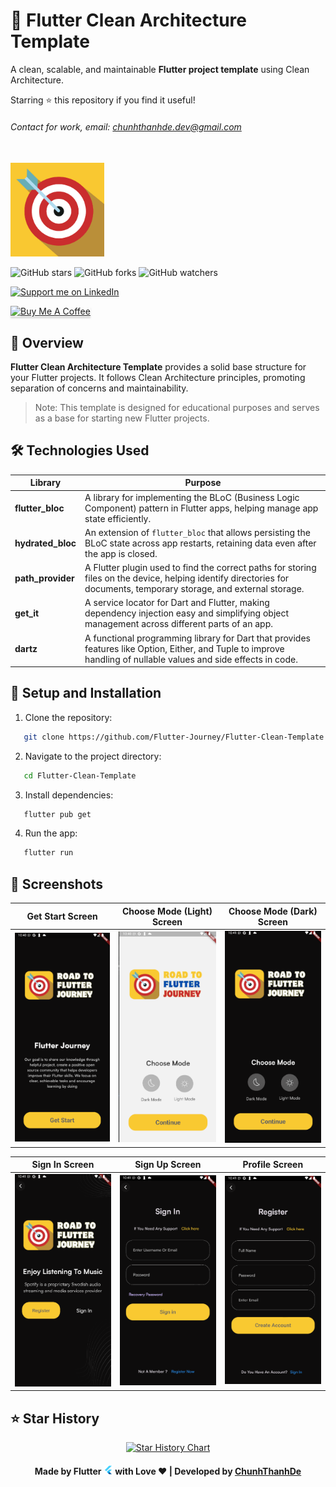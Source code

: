 # 🚀 Flutter Clean Architecture Template

A clean, scalable, and maintainable **Flutter project template** using Clean Architecture.

Starring ⭐ this repository if you find it useful!

###### Contact for work, email: chunhthanhde.dev@gmail.com

<br>

<img src="https://raw.githubusercontent.com/Flutter-Journey/.github/refs/heads/main/media/logo-icon.png" alt="App Logo" width="150"/>

<br>

![GitHub stars](https://img.shields.io/github/stars/Flutter-Journey/Flutter-Clean-Template?style=social)
![GitHub forks](https://img.shields.io/github/forks/Flutter-Journey/Flutter-Clean-Template?style=social)
![GitHub watchers](https://img.shields.io/github/watchers/Flutter-Journey/Flutter-Clean-Template?style=social)

<a href="https://www.linkedin.com/in/chunhthanhde/">
<img src="https://img.shields.io/badge/Support-Recommend%2FEndorse%20me%20on%20Linkedin-blue?style=for-the-badge&logo=linkedin" alt="Support me on LinkedIn" />
</a>

<a href="https://www.buymeacoffee.com/chunhthanhde" target="_blank"><img src="https://www.buymeacoffee.com/assets/img/custom_images/yellow_img.png" alt="Buy Me A Coffee" style="height: 41px !important;width: 174px !important;box-shadow: 0px 3px 2px 0px rgba(190, 190, 190, 0.5) !important;-webkit-box-shadow: 0px 3px 2px 0px rgba(190, 190, 190, 0.5) !important;" ></a>

## 🎯 Overview

**Flutter Clean Architecture Template** provides a solid base structure for your Flutter projects. It follows Clean Architecture principles, promoting separation of concerns and maintainability.

> Note: This template is designed for educational purposes and serves as a base for starting new Flutter projects.

<!-- ## 🖥️ Features (TODO)

- **Feature 1**:
- **Feature 2**:  -->

<!-- ## 🎨 Figma Design (Optional)

- [Design Reference](https://www.figma.com/community/file/example-link) -->

## 🛠️ Technologies Used

| **Library**       | **Purpose**                                                                                                                                                           |
| ----------------- | --------------------------------------------------------------------------------------------------------------------------------------------------------------------- |
| **flutter_bloc**  | A library for implementing the BLoC (Business Logic Component) pattern in Flutter apps, helping manage app state efficiently.                                         |
| **hydrated_bloc** | An extension of `flutter_bloc` that allows persisting the BLoC state across app restarts, retaining data even after the app is closed.                                |
| **path_provider** | A Flutter plugin used to find the correct paths for storing files on the device, helping identify directories for documents, temporary storage, and external storage. |
| **get_it**        | A service locator for Dart and Flutter, making dependency injection easy and simplifying object management across different parts of an app.                          |
| **dartz**         | A functional programming library for Dart that provides features like Option, Either, and Tuple to improve handling of nullable values and side effects in code.      |

## 🔧 Setup and Installation

1. Clone the repository:

```bash
   git clone https://github.com/Flutter-Journey/Flutter-Clean-Template.git
```

2. Navigate to the project directory:

```bash
   cd Flutter-Clean-Template
```

3. Install dependencies:

```bash
   flutter pub get
```

4. Run the app:

```bash
   flutter run
```

## 📸 Screenshots

| Get Start Screen                             | Choose Mode (Light) Screen                           | Choose Mode (Dark) Screen                           |
| -------------------------------------------- | ---------------------------------------------------- | --------------------------------------------------- |
| ![Get Start Screen](media/image/screen1.png) | ![Choose Mode Light Screen](media/image/screen2.png) | ![Choose Mode Dark Screen](media/image/screen3.png) |

| Sign In Screen                             | Sign Up Screen                             | Profile Screen                             |
| ------------------------------------------ | ------------------------------------------ | ------------------------------------------ |
| ![Sign In Screen](media/image/screen4.png) | ![Sign Up Screen](media/image/screen5.png) | ![Profile Screen](media/image/screen6.png) |

## ⭐ Star History

<div align="center">

<a href="https://star-history.com/#Flutter-Journey/Flutter-Clean-Template&Date">
 <picture>
   <source media="(prefers-color-scheme: dark)" srcset="https://api.star-history.com/svg?repos=Flutter-Journey/Flutter-Clean-Template&type=Date&theme=dark" />
   <source media="(prefers-color-scheme: light)" srcset="https://api.star-history.com/svg?repos=Flutter-Journey/Flutter-Clean-Template&type=Date" />
   <img alt="Star History Chart" src="https://api.star-history.com/svg?repos=Flutter-Journey/Flutter-Clean-Template&type=Date" />
 </picture>
</a>

#### Made by Flutter <img src="https://raw.githubusercontent.com/Flutter-Journey/.github/refs/heads/main/media/flutter_icon.png" height="15"> with Love ❤️ | Developed by [ChunhThanhDe](https://github.com/chunhthanhde)

</div>
